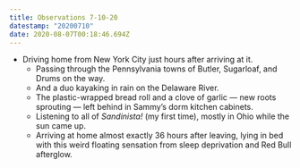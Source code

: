 ```yaml
---
title: Observations 7-10-20
datestamp: "20200710"
date: 2020-08-07T00:18:46.694Z
---
```

- Driving home from New York City just hours after arriving at it.
	- Passing through the Pennsylvania towns of Butler, Sugarloaf, and Drums on the way.
	- And a duo kayaking in rain on the Delaware River.
	- The plastic-wrapped bread roll and a clove of garlic — new roots sprouting — left behind in Sammy’s dorm kitchen cabinets.
	- Listening to all of *Sandinista!* (my first time), mostly in Ohio while the sun came up.
	- Arriving at home almost exactly 36 hours after leaving, lying in bed with this weird floating sensation from sleep deprivation and Red Bull afterglow.